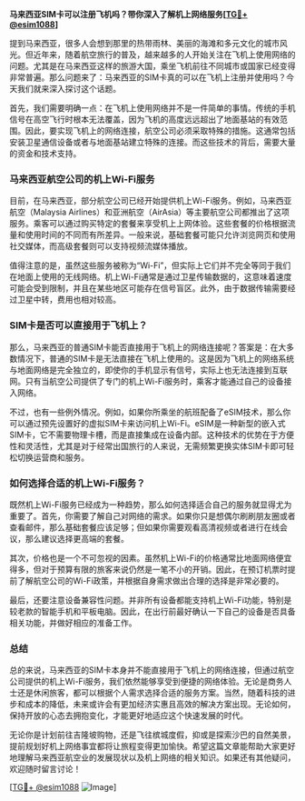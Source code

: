 **马来西亚SIM卡可以注册飞机吗？带你深入了解机上网络服务[[TG💪+ @esim1088](https://t.me/s/esim1088)]**

提到马来西亚，很多人会想到那里的热带雨林、美丽的海滩和多元文化的城市风光。但近年来，随着航空旅行的普及，越来越多的人开始关注在飞机上使用网络的问题。尤其是在马来西亚这样的旅游大国，乘坐飞机前往不同城市或国家已经变得非常普遍。那么问题来了：马来西亚的SIM卡真的可以在飞机上注册并使用吗？今天我们就来深入探讨这个话题。

首先，我们需要明确一点：在飞机上使用网络并不是一件简单的事情。传统的手机信号在高空飞行时根本无法覆盖，因为飞机的高度远远超出了地面基站的有效范围。因此，要实现飞机上的网络连接，航空公司必须采取特殊的措施。这通常包括安装卫星通信设备或者与地面基站建立特殊的连接。而这些技术的背后，需要大量的资金和技术支持。

### 马来西亚航空公司的机上Wi-Fi服务

目前，在马来西亚，部分航空公司已经开始提供机上Wi-Fi服务。例如，马来西亚航空（Malaysia Airlines）和亚洲航空（AirAsia）等主要航空公司都推出了这项服务。乘客可以通过购买特定的套餐来享受机上上网体验。这些套餐的价格根据流量和使用时间的不同而有所差异。一般来说，基础套餐可能只允许浏览网页和使用社交媒体，而高级套餐则可以支持视频流媒体播放。

值得注意的是，虽然这些服务被称为“Wi-Fi”，但实际上它们并不完全等同于我们在地面上使用的无线网络。机上Wi-Fi通常是通过卫星传输数据的，这意味着速度可能会受到限制，并且在某些地区可能存在信号盲区。此外，由于数据传输需要经过卫星中转，费用也相对较高。

### SIM卡是否可以直接用于飞机上？

那么，马来西亚的普通SIM卡能否直接用于飞机上的网络连接呢？答案是：在大多数情况下，普通的SIM卡是无法直接在飞机上使用的。这是因为飞机上的网络系统与地面网络是完全独立的，即使你的手机显示有信号，实际上也无法连接到互联网。只有当航空公司提供了专门的机上Wi-Fi服务时，乘客才能通过自己的设备接入网络。

不过，也有一些例外情况。例如，如果你所乘坐的航班配备了eSIM技术，那么你可以通过预先设置好的虚拟SIM卡来访问机上Wi-Fi。eSIM是一种新型的嵌入式SIM卡，它不需要物理卡槽，而是直接集成在设备内部。这种技术的优势在于方便性和灵活性，尤其是对于经常出国旅行的人来说，无需频繁更换实体SIM卡即可轻松切换运营商和服务。

### 如何选择合适的机上Wi-Fi服务？

既然机上Wi-Fi服务已经成为一种趋势，那么如何选择适合自己的服务就显得尤为重要了。首先，你需要了解自己对网络的需求。如果你只是想偶尔刷刷朋友圈或者查看邮件，那么基础套餐应该足够；但如果你需要观看高清视频或者进行在线会议，那么建议选择更高端的套餐。

其次，价格也是一个不可忽视的因素。虽然机上Wi-Fi的价格通常比地面网络便宜得多，但对于预算有限的旅客来说仍然是一笔不小的开销。因此，在预订机票时提前了解航空公司的Wi-Fi政策，并根据自身需求做出合理的选择是非常必要的。

最后，还要注意设备兼容性问题。并非所有设备都能支持机上Wi-Fi功能，特别是较老款的智能手机和平板电脑。因此，在出行前最好确认一下自己的设备是否具备相关功能，并做好相应的准备工作。

### 总结

总的来说，马来西亚的SIM卡本身并不能直接用于飞机上的网络连接，但通过航空公司提供的机上Wi-Fi服务，我们依然能够享受到便捷的网络体验。无论是商务人士还是休闲旅客，都可以根据个人需求选择合适的服务方案。当然，随着科技的进步和成本的降低，未来或许会有更加经济实惠且高效的解决方案出现。无论如何，保持开放的心态去拥抱变化，才能更好地适应这个快速发展的时代。

无论你是计划前往吉隆坡购物，还是飞往槟城度假，抑或是探索沙巴的自然美景，提前规划好机上网络事宜都将让旅程变得更加愉快。希望这篇文章能帮助大家更好地理解马来西亚航空业的发展现状以及机上网络的相关知识。如果还有其他疑问，欢迎随时留言讨论！

[[TG💪+ @esim1088](https://t.me/s/esim1088) ![Image](https://i.postimg.cc/4NQfJmqS/Snipaste-2025-05-13-00-14-12.png)]